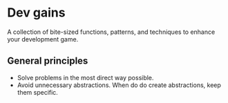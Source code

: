 # Dev gains
A collection of bite-sized functions, patterns, and techniques to enhance your development game.

## General principles
- Solve problems in the most direct way possible.
- Avoid unnecessary abstractions.  When do do create abstractions, keep them specific.


